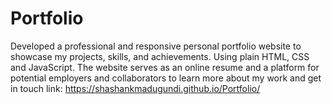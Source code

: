 # Portfolio
Developed a professional and responsive personal portfolio website to showcase my projects,  skills, and achievements. Using plain HTML, CSS and JavaScript. The website serves as an online  resume and a platform for potential employers and collaborators to learn more about my work  and get in touch
link: https://shashankmadugundi.github.io/Portfolio/
